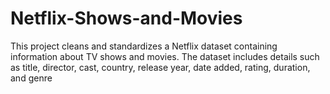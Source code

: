 # Netflix-Shows-and-Movies
This project cleans and standardizes a Netflix dataset containing information about TV shows and movies. The dataset includes details such as title, director, cast, country, release year, date added, rating, duration, and genre
